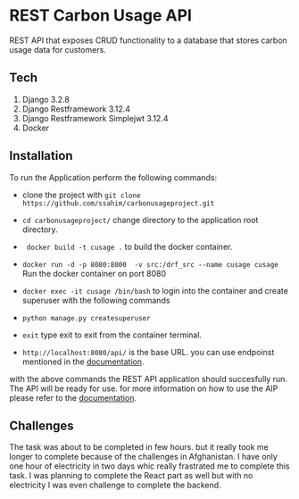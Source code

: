 # REST Carbon Usage API
REST API that exposes CRUD functionality to a database that stores carbon usage data for customers.


## Tech
1. Django 3.2.8
2. Django Restframework 3.12.4
3. Django Restframework Simplejwt 3.12.4
4. Docker
 

## Installation

To run the Application perform the following commands: 

* clone the project with  `git clone https://github.com/ssahim/carbonusageproject.git`
* `cd carbonusageproject/` change directory to the application root directory.

* ` docker build -t cusage .` to build the docker container.
* ` docker run -d -p 8080:8000  -v src:/drf_src --name cusage cusage `  Run the docker container on port 8080
* `docker exec -it cusage /bin/bash` to login into the container and create superuser with the following commands 
*  `python manage.py createsuperuser` 
* `exit` type exit to exit from the container  terminal.
* `http://localhost:8080/api/` is the base URL. you can use endpoinst mentioned in the  [documentation](https://github.com/ssahim/carbonusageproject/wiki). 


with the above commands the REST API application should succesfully run. The API will be ready for use. for more information on how to use the AIP please refer to the [documentation](https://github.com/ssahim/carbonusageproject/wiki). 

## Challenges

The task was about to be completed in few hours. but it really took me longer to complete because of the challenges in Afghanistan. I have only one hour of electricity in two days whic really frastrated me to complete this task. I was planning to complete the React part as well but with no electricity I was even challenge to complete the backend. 
